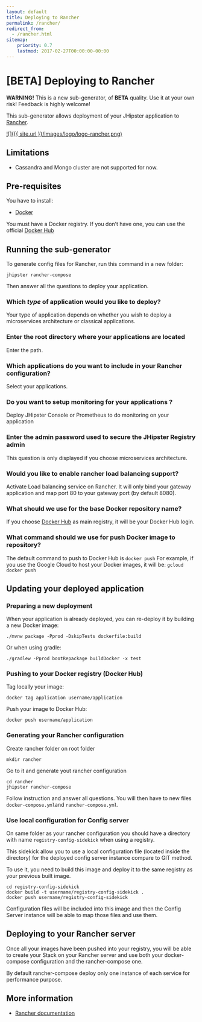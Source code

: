 ```yaml
---
layout: default
title: Deploying to Rancher
permalink: /rancher/
redirect_from:
  - /rancher.html
sitemap:
    priority: 0.7
    lastmod: 2017-02-27T00:00:00-00:00
---
```


# [BETA] Deploying to Rancher

**WARNING!** This is a new sub-generator, of **BETA** quality. Use it at your own risk! Feedback is highly welcome!

This sub-generator allows deployment of your JHipster application to [Rancher](http://rancher.com/).

[![]({{ site.url }}/images/logo/logo-rancher.png)](http://rancher.com/)

## Limitations

- Cassandra and Mongo cluster are not supported for now.

## Pre-requisites

You have to install:

- [Docker](https://docs.docker.com/installation/#installation)

You must have a Docker registry. If you don’t have one, you can use the official [Docker Hub](https://hub.docker.com/)

## Running the sub-generator

To generate config files for Rancher, run this command in a new folder:

`jhipster rancher-compose`

Then answer all the questions to deploy your application.


### Which *type* of application would you like to deploy?

Your type of application depends on whether you wish to deploy a microservices architecture or classical applications.


### Enter the root directory where your applications are located

Enter the path.

### Which applications do you want to include in your Rancher configuration?

Select your applications.

### Do you want to setup monitoring for your applications ?

Deploy JHipster Console or Prometheus to do monitoring on your application

### Enter the admin password used to secure the JHipster Registry admin

This question is only displayed if you choose microservices architecture.

### Would you like to enable rancher load balancing support?

Activate Load balancing service on Rancher. It will only bind your gateway application and map port 80 to your gateway port (by default 8080).

### What should we use for the base Docker repository name?

If you choose [Docker Hub](https://hub.docker.com/) as main registry, it will be your Docker Hub login.

### What command should we use for push Docker image to repository?

The default command to push to Docker Hub is `docker push`
For example, if you use the Google Cloud to host your Docker images, it will be: `gcloud docker push`

## Updating your deployed application

### Preparing a new deployment

When your application is already deployed, you can re-deploy it by building a new Docker image:

`./mvnw package -Pprod -DskipTests dockerfile:build`

Or when using gradle:

`./gradlew -Pprod bootRepackage buildDocker -x test`

### Pushing to your Docker registry (Docker Hub)

Tag locally your image:

`docker tag application username/application`

Push your image to Docker Hub:

`docker push username/application`

### Generating your Rancher configuration

Create rancher folder on root folder

`mkdir rancher`

Go to it and generate yout rancher configuration

```
cd rancher
jhipster rancher-compose
```

Follow instruction and answer all questions.
You will then have to new files `docker-compose.yml`and `rancher-compose.yml`.

### Use local configuration for Config server

On same folder as your rancher configuration you should have a directory with name `registry-config-sidekick` when using a registry.

This sidekick allow you to use a local configuration file (located inside the directory) for the deployed config server instance compare to GIT method.

To use it, you need to build this image and deploy it to the same registry as your previous built image.

```
cd registry-config-sidekick
docker build -t username/registry-config-sidekick .
docker push username/registry-config-sidekick
```

Configuration files will be included into this image and then the Config Server instance will be able to map those files and use them.

## Deploying to your Rancher server

Once all your images have been pushed into your registry, you will be able to create your Stack on your Rancher server and use both your docker-compose configuration and the rancher-compose one.

By default rancher-compose deploy only one instance of each service for performance purpose.

## More information

*   [Rancher documentation](http://docs.rancher.com/)
